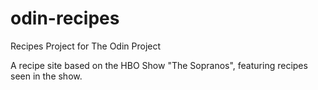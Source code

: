 # odin-recipes
Recipes Project for The Odin Project

A recipe site based on the HBO Show "The Sopranos", featuring recipes seen in the show. 